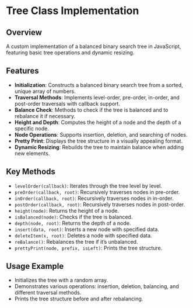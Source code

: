 # Tree Class Implementation

## Overview
A custom implementation of a balanced binary search tree in JavaScript, featuring basic tree operations and dynamic resizing.

## Features
- **Initialization**: Constructs a balanced binary search tree from a sorted, unique array of numbers.
- **Traversal Methods**: Implements level-order, pre-order, in-order, and post-order traversals with callback support.
- **Balance Check**: Methods to check if the tree is balanced and to rebalance it if necessary.
- **Height and Depth**: Computes the height of a node and the depth of a specific node.
- **Node Operations**: Supports insertion, deletion, and searching of nodes.
- **Pretty Print**: Displays the tree structure in a visually appealing format.
- **Dynamic Resizing**: Rebuilds the tree to maintain balance when adding new elements.

## Key Methods
- `levelOrder(callback)`: Iterates through the tree level by level.
- `preOrder(callback, root)`: Recursively traverses nodes in pre-order.
- `inOrder(callback, root)`: Recursively traverses nodes in in-order.
- `postOrder(callback, root)`: Recursively traverses nodes in post-order.
- `height(node)`: Returns the height of a node.
- `isBalanced(node)`: Checks if the tree is balanced.
- `depth(node, root)`: Returns the depth of a node.
- `insert(data, root)`: Inserts a new node with specified data.
- `deleteItem(x, root)`: Deletes a node with specified data.
- `reBalance()`: Rebalances the tree if it’s unbalanced.
- `prettyPrint(node, prefix, isLeft)`: Prints the tree structure.

## Usage Example
- Initializes the tree with a random array.
- Demonstrates various operations: insertion, deletion, balancing, and different traversal methods.
- Prints the tree structure before and after rebalancing.
